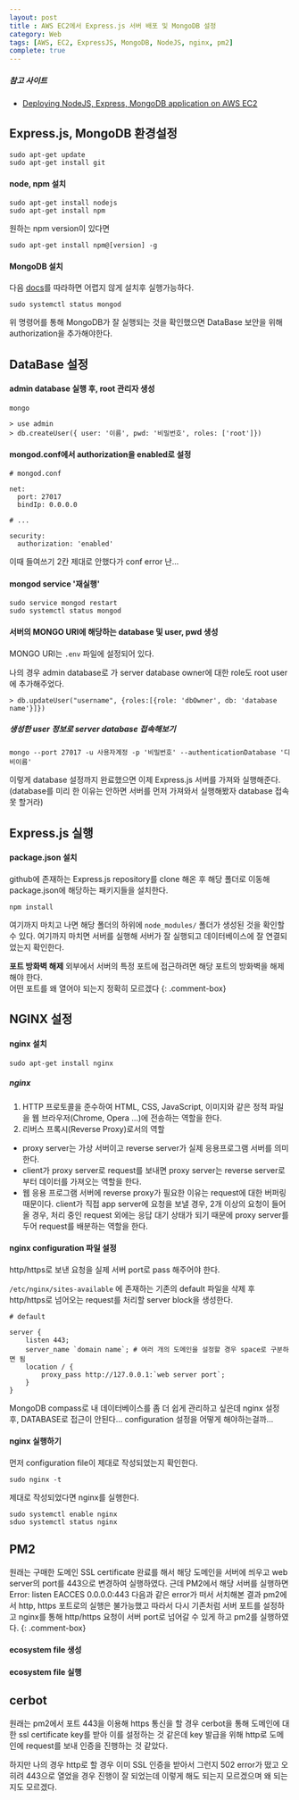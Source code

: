 ```yaml
---
layout: post
title : AWS EC2에서 Express.js 서버 배포 및 MongoDB 설정
category: Web
tags: [AWS, EC2, ExpressJS, MongoDB, NodeJS, nginx, pm2]
complete: true
---
```


##### 참고 사이트
* [Deploying NodeJS, Express, MongoDB application on AWS EC2](https://chinmaypatil.medium.com/deploying-nodejs-express-mongodb-application-on-aws-ec2-e32a8e3ea8a1)


## Express.js, MongoDB 환경설정

```
sudo apt-get update
sudo apt-get install git
```

#### node, npm 설치

```
sudo apt-get install nodejs
sudo apt-get install npm
```

원하는 npm version이 있다면

```
sudo apt-get install npm@[version] -g
```

#### MongoDB 설치
다음 <a href="https://docs.mongodb.com/manual/tutorial/install-mongodb-on-ubuntu/">docs</a>를 따라하면 어렵지 않게 설치후 실행가능하다.

```
sudo systemctl status mongod
```

위 명령어를 통해 MongoDB가 잘 실행되는 것을 확인했으면 DataBase 보안을 위해 authorization을 추가해야한다.


## DataBase 설정


#### admin database 실행 후, root 관리자 생성
```
mongo
```

```
> use admin
> db.createUser({ user: '이름', pwd: '비밀번호', roles: ['root']})
```

#### mongod.conf에서 authorization을 enabled로 설정
```
# mongod.conf

net:
  port: 27017
  bindIp: 0.0.0.0

# ...

security:
  authorization: 'enabled'
```
<span class="warning">이때 들여쓰기 2칸 제대로 안했다가 conf error 난...</span>


#### mongod service '재실행'

```
sudo service mongod restart
sudo systemctl status mongod
```

#### 서버의 MONGO URI에 해당하는 database 및 user, pwd 생성

<span class="warning">MONGO URI는 `.env` 파일에 설정되어 있다.</span>

나의 경우 admin database로 가 server database owner에 대한 role도 root user에 추가해주었다.

```
> db.updateUser("username", {roles:[{role: 'dbOwner', db: 'database name'}]})
```

##### 생성한 user 정보로 server database 접속해보기

```
mongo --port 27017 -u 사용자계정 -p '비밀번호' --authenticationDatabase '디비이름'
```


이렇게 database 설정까지 완료했으면 이제 Express.js 서버를 가져와 실행해준다. (database를 미리 한 이유는 안하면 서버를 먼저 가져와서 실행해봤자 database 접속 못 할거라)


## Express.js 실행

#### package.json 설치
github에 존재하는 Express.js repository를 clone 해온 후 해당 폴더로 이동해 package.json에 해당하는 패키지들을 설치한다.

```
npm install
```

여기까지 마치고 나면 해당 폴더의 하위에 `node_modules/` 폴더가 생성된 것을 확인할 수 있다.
여기까지 마치면 서버를 실행해 서버가 잘 실행되고 데이터베이스에 잘 연결되었는지 확인한다.


**포트 방화벽 해제**
외부에서 서버의 특정 포트에 접근하려면 해당 포트의 방화벽을 해제해야 한다. <br>
<span class="warning text-highlight">어떤 포트를 왜 열어야 되는지 정확히 모르겠다</span>
{: .comment-box}


## NGINX 설정

#### nginx 설치

```
sudo apt-get install nginx
```

##### nginx

1. HTTP 프로토콜을 준수하여 HTML, CSS, JavaScript, 이미지와 같은 정적 파일을 웹 브라우저(Chrome, Opera ...)에 전송하는 역할을 한다.
2. 리버스 프록시(Reverse Proxy)로서의 역할
  * proxy server는 가상 서버이고 reverse server가 실제 응용프로그램 서버를 의미한다.
  * client가 proxy server로 request를 보내면 proxy server는 reverse server로부터 데이터를 가져오는 역할을 한다.
  * 웹 응용 프로그램 서버에 reverse proxy가 필요한 이유는 request에 대한 버퍼링 때문이다. client가 직접 app server에 요청을 보낼 경우, 2개 이상의 요청이 들어올 경우, 처리 중인 request 외에는 응답 대기 상태가 되기 때문에 proxy server를 두어 request를 배분하는 역할을 한다.


#### nginx configuration 파일 설정

http/https로 보낸 요청을 실제 서버 port로 pass 해주어야 한다.

`/etc/nginx/sites-available` 에 존재하는 기존의 default 파일을 삭제 후 http/https로 넘어오는 request를 처리할 server block을 생성한다.

```
# default

server {
	listen 443;
	server_name `domain name`; # 여러 개의 도메인을 설정할 경우 space로 구분하면 됨
	location / {
		proxy_pass http://127.0.0.1:`web server port`;
	}
}
```

<span class="text-highlight warning"> MongoDB compass로 내 데이터베이스를 좀 더 쉽게 관리하고 싶은데 nginx 설정 후, DATABASE로 접근이 안된다... configuration 설정을 어떻게 해야하는걸까...</span>

#### nginx 실행하기
먼저 configuration file이 제대로 작성되었는지 확인한다.

```
sudo nginx -t
```
제대로 작성되었다면 nginx를 실행한다.

```
sudo systemctl enable nginx
sduo systemctl status nginx
```

## PM2

원래는 구매한 도메인 SSL certificate 완료를 해서 해당 도메인을 서버에 씌우고 web server의 port를 443으로 변경하여 실행하였다. 근데 PM2에서 해당 서버를 실행하면 <span class="text-highlight warning">Error: listen EACCES 0.0.0.0:443</span> 다음과 같은 error가 떠서 서치해본 결과 pm2에서 http, https 포트로의 실행은 불가능했고 따라서 다시 기존처럼 서버 포트를 설정하고 nginx를 통해 http/https 요청이 서버 port로 넘어갈 수 있게 하고 pm2를 실행하였다.
{: .comment-box}

#### ecosystem file 생성

#### ecosystem file 실행

## cerbot
원래는 pm2에서 포트 443을 이용해 https 통신을 할 경우 cerbot을 통해 도메인에 대한 ssl certificate key를 받아 이를 설정하는 것 같은데 key 발급을 위해 http로 도메인에 request를 보내 인증을 진행하는 것 같았다.

하지만 나의 경우 http로 할 경우 이미 SSL 인증을 받아서 그런지 502 error가 떴고 오히려 443으로 열었을 경우 진행이 잘 되었는데 이렇게 해도 되는지 모르겠으며 왜 되는지도 모르겠다.